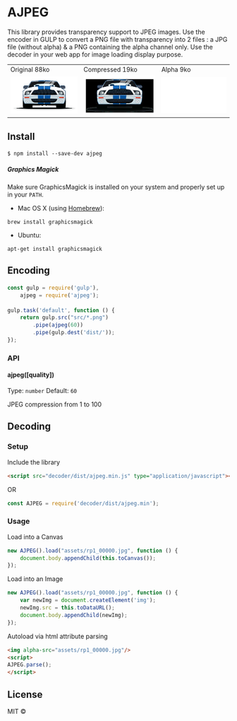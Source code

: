 # AJPEG
This library provides transparency support to JPEG images.
Use the encoder in GULP to convert a PNG file with transparency into 2 files : a JPG file (without alpha) & a PNG containing the alpha channel only.
Use the decoder in your web app for image loading display purpose.
<table>
<tr>
<td>
Original 88ko
</td>
<td>
Compressed 19ko
</td>
<td>
Alpha 9ko
</td>
</tr>
<tr>
<td>
<img src="assets/original.png" width="200"/>
</td>
<td>
<img src="assets/compressed.jpg" width="200"/>
</td>
<td>
<img src="assets/alpha.png" width="200"/>
</td>
</tr>
</table>

## Install
```
$ npm install --save-dev ajpeg
```

##### Graphics Magick
Make sure GraphicsMagick is installed on your system and properly set up in your `PATH`.

- Mac OS X (using [Homebrew](http://brew.sh/)):

```shell
brew install graphicsmagick
```
- Ubuntu:

```shell
apt-get install graphicsmagick
```


## Encoding

```js
const gulp = require('gulp'),
    ajpeg = require('ajpeg');

gulp.task('default', function () {
    return gulp.src("src/*.png")
        .pipe(ajpeg(60))
        .pipe(gulp.dest('dist/'));
});
```


### API

#### ajpeg([quality])
Type: `number`
Default: `60`

JPEG compression from 1 to 100

## Decoding

### Setup
Include the library
```html
<script src="decoder/dist/ajpeg.min.js" type="application/javascript"></script>
```
OR
```js
const AJPEG = require('decoder/dist/ajpeg.min');
```

### Usage
Load into a Canvas
```js
new AJPEG().load("assets/rp1_00000.jpg", function () {
    document.body.appendChild(this.toCanvas());
});
```
Load into an Image
```js
new AJPEG().load("assets/rp1_00000.jpg", function () {
    var newImg = document.createElement('img');
    newImg.src = this.toDataURL();
    document.body.appendChild(newImg);
});
```
Autoload via html attribute parsing
```html
<img alpha-src="assets/rp1_00000.jpg"/>
<script>
AJPEG.parse();
</script>
```

## License

MIT ©